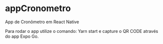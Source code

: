 # appCronometro
App de Cronômetro em React Native

Para rodar o app utilize o comando: Yarn start e capture o QR CODE através do app Expo Go.
